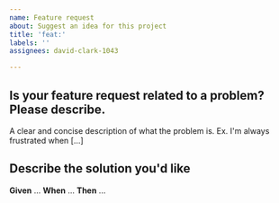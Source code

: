 ```yaml
---
name: Feature request
about: Suggest an idea for this project
title: 'feat:'
labels: ''
assignees: david-clark-1043

---
```


## **Is your feature request related to a problem? Please describe.**
A clear and concise description of what the problem is. Ex. I'm always frustrated when [...]


## **Describe the solution you'd like**

**Given** ...
**When** ...
**Then** ...
